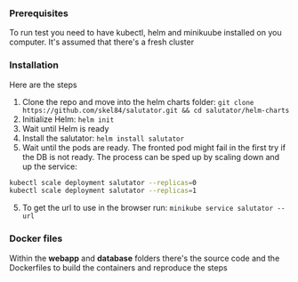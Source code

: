 ### Prerequisites

To run test you need to have kubectl, helm and minikuube installed on you computer. It's assumed that there's a fresh cluster

### Installation

Here are the steps 
1. Clone the repo and move into the helm charts folder: ```git clone https://github.com/skel84/salutator.git && cd salutator/helm-charts```
2. Initialize Helm: ```helm init```
3. Wait until Helm is ready 
4. Install the salutator: ```helm install salutator```
5. Wait until the pods are ready. The fronted pod might fail in the first try if the DB is not ready. The process can be sped up by scaling down and up the service:
```sh
kubectl scale deployment salutator --replicas=0
kubectl scale deployment salutator --replicas=1
```
5. To get the url to use in the browser run: ```minikube service salutator --url```

### Docker files

Within the **webapp** and **database** folders there's the source code and the Dockerfiles to build the containers and reproduce the steps

